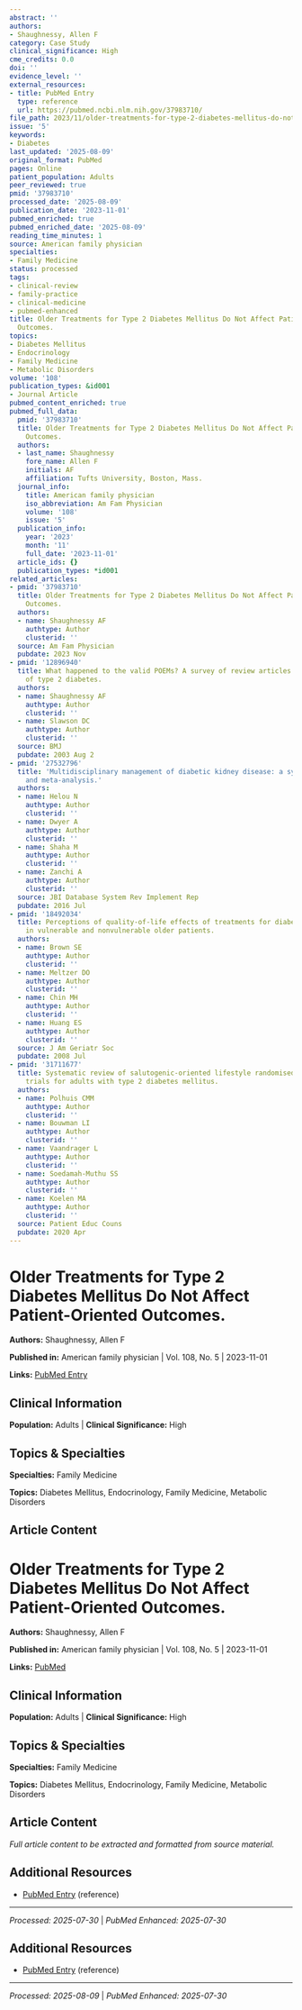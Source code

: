 ```yaml
---
abstract: ''
authors:
- Shaughnessy, Allen F
category: Case Study
clinical_significance: High
cme_credits: 0.0
doi: ''
evidence_level: ''
external_resources:
- title: PubMed Entry
  type: reference
  url: https://pubmed.ncbi.nlm.nih.gov/37983710/
file_path: 2023/11/older-treatments-for-type-2-diabetes-mellitus-do-not-affect.md
issue: '5'
keywords:
- Diabetes
last_updated: '2025-08-09'
original_format: PubMed
pages: Online
patient_population: Adults
peer_reviewed: true
pmid: '37983710'
processed_date: '2025-08-09'
publication_date: '2023-11-01'
pubmed_enriched: true
pubmed_enriched_date: '2025-08-09'
reading_time_minutes: 1
source: American family physician
specialties:
- Family Medicine
status: processed
tags:
- clinical-review
- family-practice
- clinical-medicine
- pubmed-enhanced
title: Older Treatments for Type 2 Diabetes Mellitus Do Not Affect Patient-Oriented
  Outcomes.
topics:
- Diabetes Mellitus
- Endocrinology
- Family Medicine
- Metabolic Disorders
volume: '108'
publication_types: &id001
- Journal Article
pubmed_content_enriched: true
pubmed_full_data:
  pmid: '37983710'
  title: Older Treatments for Type 2 Diabetes Mellitus Do Not Affect Patient-Oriented
    Outcomes.
  authors:
  - last_name: Shaughnessy
    fore_name: Allen F
    initials: AF
    affiliation: Tufts University, Boston, Mass.
  journal_info:
    title: American family physician
    iso_abbreviation: Am Fam Physician
    volume: '108'
    issue: '5'
  publication_info:
    year: '2023'
    month: '11'
    full_date: '2023-11-01'
  article_ids: {}
  publication_types: *id001
related_articles:
- pmid: '37983710'
  title: Older Treatments for Type 2 Diabetes Mellitus Do Not Affect Patient-Oriented
    Outcomes.
  authors:
  - name: Shaughnessy AF
    authtype: Author
    clusterid: ''
  source: Am Fam Physician
  pubdate: 2023 Nov
- pmid: '12896940'
  title: What happened to the valid POEMs? A survey of review articles on the treatment
    of type 2 diabetes.
  authors:
  - name: Shaughnessy AF
    authtype: Author
    clusterid: ''
  - name: Slawson DC
    authtype: Author
    clusterid: ''
  source: BMJ
  pubdate: 2003 Aug 2
- pmid: '27532796'
  title: 'Multidisciplinary management of diabetic kidney disease: a systematic review
    and meta-analysis.'
  authors:
  - name: Helou N
    authtype: Author
    clusterid: ''
  - name: Dwyer A
    authtype: Author
    clusterid: ''
  - name: Shaha M
    authtype: Author
    clusterid: ''
  - name: Zanchi A
    authtype: Author
    clusterid: ''
  source: JBI Database System Rev Implement Rep
  pubdate: 2016 Jul
- pmid: '18492034'
  title: Perceptions of quality-of-life effects of treatments for diabetes mellitus
    in vulnerable and nonvulnerable older patients.
  authors:
  - name: Brown SE
    authtype: Author
    clusterid: ''
  - name: Meltzer DO
    authtype: Author
    clusterid: ''
  - name: Chin MH
    authtype: Author
    clusterid: ''
  - name: Huang ES
    authtype: Author
    clusterid: ''
  source: J Am Geriatr Soc
  pubdate: 2008 Jul
- pmid: '31711677'
  title: Systematic review of salutogenic-oriented lifestyle randomised controlled
    trials for adults with type 2 diabetes mellitus.
  authors:
  - name: Polhuis CMM
    authtype: Author
    clusterid: ''
  - name: Bouwman LI
    authtype: Author
    clusterid: ''
  - name: Vaandrager L
    authtype: Author
    clusterid: ''
  - name: Soedamah-Muthu SS
    authtype: Author
    clusterid: ''
  - name: Koelen MA
    authtype: Author
    clusterid: ''
  source: Patient Educ Couns
  pubdate: 2020 Apr
---
```


# Older Treatments for Type 2 Diabetes Mellitus Do Not Affect Patient-Oriented Outcomes.

**Authors:** Shaughnessy, Allen F

**Published in:** American family physician | Vol. 108, No. 5 | 2023-11-01

**Links:** [PubMed Entry](https://pubmed.ncbi.nlm.nih.gov/37983710/)

## Clinical Information

**Population:** Adults | **Clinical Significance:** High

## Topics & Specialties

**Specialties:** Family Medicine

**Topics:** Diabetes Mellitus, Endocrinology, Family Medicine, Metabolic Disorders

## Article Content

# Older Treatments for Type 2 Diabetes Mellitus Do Not Affect Patient-Oriented Outcomes.

**Authors:** Shaughnessy, Allen F

**Published in:** American family physician | Vol. 108, No. 5 | 2023-11-01

**Links:** [PubMed](https://pubmed.ncbi.nlm.nih.gov/37983710/)

## Clinical Information

**Population:** Adults | **Clinical Significance:** High

## Topics & Specialties

**Specialties:** Family Medicine

**Topics:** Diabetes Mellitus, Endocrinology, Family Medicine, Metabolic Disorders

## Article Content

*Full article content to be extracted and formatted from source material.*

## Additional Resources

- [PubMed Entry](https://pubmed.ncbi.nlm.nih.gov/37983710/) (reference)

---

*Processed: 2025-07-30* | *PubMed Enhanced: 2025-07-30*

## Additional Resources

- [PubMed Entry](https://pubmed.ncbi.nlm.nih.gov/37983710/) (reference)

---

*Processed: 2025-08-09* | *PubMed Enhanced: 2025-07-30*

